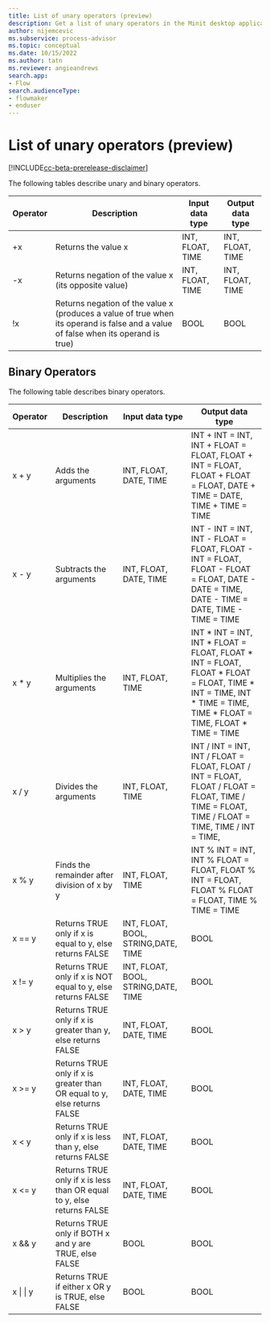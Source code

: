 ```yaml
---
title: List of unary operators (preview)
description: Get a list of unary operators in the Minit desktop application in process advisor.
author: nijemcevic
ms.subservice: process-advisor
ms.topic: conceptual
ms.date: 10/15/2022
ms.author: tatn
ms.reviewer: angieandrews
search.app:
- Flow
search.audienceType:
- flowmaker
- enduser
---
```


# List of unary operators (preview)

[!INCLUDE[cc-beta-prerelease-disclaimer](../includes/cc-beta-prerelease-disclaimer.md)]

The following tables describe unary and binary operators.

| Operator | Description | Input data type | Output data type |
| - | - | - | - |
| +x | Returns the value x | INT, FLOAT, TIME | INT, FLOAT, TIME |
| -x |Returns negation of the value x (its opposite value) | INT, FLOAT, TIME | INT, FLOAT, TIME |
| !x | Returns negation of the value x (produces a value of true when its operand is false and a value of false when its operand is true) | BOOL | BOOL |

## Binary Operators

The following table describes binary operators.

| Operator | Description | Input data type | Output data type |
| --- | --- | --- | --- |
| x + y | Adds the arguments | INT, FLOAT, DATE, TIME | INT + INT = INT, INT + FLOAT = FLOAT, FLOAT + INT = FLOAT, FLOAT + FLOAT = FLOAT, DATE + TIME = DATE, TIME + TIME = TIME |
| x - y | Subtracts the arguments | INT, FLOAT, DATE, TIME | INT - INT = INT, INT - FLOAT = FLOAT, FLOAT - INT = FLOAT, FLOAT - FLOAT = FLOAT, DATE - DATE = TIME, DATE - TIME = DATE, TIME - TIME = TIME |
| x * y | Multiplies the arguments | INT, FLOAT, TIME | INT * INT = INT, INT * FLOAT = FLOAT, FLOAT * INT = FLOAT, FLOAT * FLOAT = FLOAT, TIME * INT = TIME, INT * TIME = TIME, TIME * FLOAT = TIME, FLOAT * TIME = TIME |
| x / y | Divides the arguments | INT, FLOAT, TIME | INT / INT = INT, INT / FLOAT = FLOAT, FLOAT / INT = FLOAT, FLOAT / FLOAT = FLOAT, TIME / TIME = FLOAT, TIME / FLOAT = TIME, TIME / INT = TIME, |
| x % y | Finds the remainder after division of x by y | INT, FLOAT, TIME | INT % INT = INT, INT % FLOAT = FLOAT, FLOAT % INT = FLOAT, FLOAT % FLOAT = FLOAT, TIME % TIME = TIME |
| x == y | Returns TRUE only if x is equal to y, else returns FALSE | INT, FLOAT, BOOL, STRING,DATE, TIME | BOOL |
| x != y | Returns TRUE only if x is NOT equal to y, else returns FALSE | INT, FLOAT, BOOL, STRING,DATE, TIME | BOOL |
| x > y | Returns TRUE only if x is greater than y, else returns FALSE | INT, FLOAT, DATE, TIME | BOOL |
| x >= y | Returns TRUE only if x is greater than OR equal to y, else returns FALSE | INT, FLOAT, DATE, TIME | BOOL |
| x < y | Returns TRUE only if x is less than y, else returns FALSE | INT, FLOAT, DATE, TIME | BOOL |
| x <= y | Returns TRUE only if x is less than OR equal to y, else returns FALSE | INT, FLOAT, DATE, TIME | BOOL |
| x && y |Returns TRUE only if BOTH x and y are TRUE, else FALSE | BOOL | BOOL |
| x \| \| y | Returns TRUE if either x OR y is TRUE, else FALSE | BOOL | BOOL |

